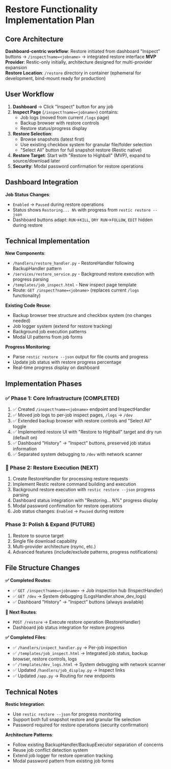 # Restore Functionality Implementation Plan

## Core Architecture

**Dashboard-centric workflow**: Restore initiated from dashboard "Inspect" buttons → `/inspect?name=<jobname>` → integrated restore interface
**MVP Provider**: Restic-only initially, architecture designed for multi-provider expansion  
**Restore Location**: `/restore` directory in container (ephemeral for development, bind-mount ready for production)

## User Workflow

1. **Dashboard** → Click "Inspect" button for any job
2. **Inspect Page** (`/inspect?name=<jobname>`) contains:
   - Job logs (moved from current `/logs` page)
   - Backup browser with restore controls
   - Restore status/progress display
3. **Restore Selection**:
   - Browse snapshots (latest first) 
   - Use existing checkbox system for granular file/folder selection
   - "Select All" button for full snapshot restore (Restic native)
4. **Restore Target**: Start with "Restore to Highball" (MVP), expand to source/download later
5. **Security**: Modal password confirmation for restore operations

## Dashboard Integration  

**Job Status Changes**:
- `Enabled` → `Paused` during restore operations
- Status shows `Restoring... N%` with progress from `restic restore --json`
- Dashboard buttons adapt: `RUN`→`KILL`, `DRY RUN`→`FOLLOW`, `EDIT` hidden during restore

## Technical Implementation

**New Components**:
- `/handlers/restore_handler.py` - RestoreHandler following BackupHandler pattern
- `/services/restore_service.py` - Background restore execution with progress parsing
- `/templates/job_inspect.html` - New inspect page template
- Route: `GET /inspect?name=<jobname>` (replaces current `/logs` functionality)

**Existing Code Reuse**:
- Backup browser tree structure and checkbox system (no changes needed)
- Job logger system (extend for restore tracking)
- Background job execution patterns
- Modal UI patterns from job forms

**Progress Monitoring**:
- Parse `restic restore --json` output for file counts and progress
- Update job status with restore progress percentage  
- Real-time progress display on dashboard

## Implementation Phases

### ✅ Phase 1: Core Infrastructure (COMPLETED)
1. ✅ Created `/inspect?name=<jobname>` endpoint and InspectHandler
2. ✅ Moved job logs to per-job inspect pages, `/logs` → `/dev`
3. ✅ Extended backup browser with restore controls and "Select All" toggle
4. ✅ Implemented restore UI with "Restore to Highball" target and dry run (default on)
5. ✅ Dashboard "History" → "Inspect" buttons, preserved job status information
6. ✅ Separated system debugging to `/dev` with network scanner

### 🚧 Phase 2: Restore Execution (NEXT)
1. Create RestoreHandler for processing restore requests
2. Implement Restic restore command building and execution
3. Background restore execution with `restic restore --json` progress parsing
4. Dashboard status integration with "Restoring... N%" progress display
5. Modal password confirmation for restore operations
6. Job status changes: `Enabled` → `Paused` during restore

### Phase 3: Polish & Expand (FUTURE)
1. Restore to source target
2. Single file download capability
3. Multi-provider architecture (rsync, etc.)
4. Advanced features (include/exclude patterns, progress notifications)

## File Structure Changes

**✅ Completed Routes**:
- ✅ `GET /inspect?name=<jobname>` → Job inspection hub (InspectHandler)
- ✅ `GET /dev` → System debugging (LogsHandler.show_dev_logs)
- ✅ Dashboard "History" → "Inspect" buttons (always available)

**🚧 Next Routes**:
- `POST /restore` → Execute restore operation (RestoreHandler)
- Dashboard job status integration for restore progress

**✅ Completed Files**:
- ✅ `/handlers/inspect_handler.py` → Per-job inspection
- ✅ `/templates/job_inspect.html` → Integrated job status, backup browser, restore controls, logs
- ✅ `/templates/dev_logs.html` → System debugging with network scanner
- ✅ Updated `/handlers/job_display.py` → Inspect links
- ✅ Updated `/app.py` → Routing for new endpoints

## Technical Notes

**Restic Integration**:
- Use `restic restore --json` for progress monitoring
- Support both full snapshot restore and granular file selection
- Password required for restore operations (security confirmation)

**Architecture Patterns**:
- Follow existing BackupHandler/BackupExecutor separation of concerns
- Reuse job conflict detection system
- Extend job logger for restore operation tracking  
- Modal password pattern from existing job forms
